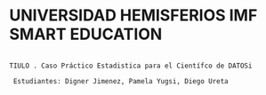 # UNIVERSIDAD HEMISFERIOS IMF SMART EDUCATION
````MAESTRIA SISTEMAS DE INFORMACION MENCION EN DATA SCIENCE´´´´

TIULO . Caso Práctico Estadistica para el Científco de DATOSi
 
 Estudiantes: Digner Jimenez, Pamela Yugsi, Diego Ureta
